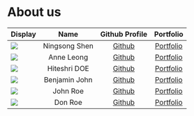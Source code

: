 # About us

Display |    Name     | Github Profile | Portfolio 
--------|:-----------:|:--------------:|:---------:
![](https://via.placeholder.com/100.png?text=Photo) | Ningsong Shen | [Github](https://github.com/) | [Portfolio](docs/team/johndoe.md)
![](https://via.placeholder.com/100.png?text=Photo) | Anne Leong | [Github](https://github.com/) | [Portfolio](docs/team/johndoe.md)
![](https://via.placeholder.com/100.png?text=Photo) |   Hiteshri DOE   | [Github](https://github.com/) | [Portfolio](docs/team/johndoe.md)
![](https://via.placeholder.com/100.png?text=Photo) |  Benjamin John   | [Github](https://github.com/) | [Portfolio](docs/team/johndoe.md)
![](https://via.placeholder.com/100.png?text=Photo) |  John Roe   | [Github](https://github.com/) | [Portfolio](docs/team/johndoe.md)
![](https://via.placeholder.com/100.png?text=Photo) |   Don Roe   | [Github](https://github.com/) | [Portfolio](docs/team/johndoe.md)
